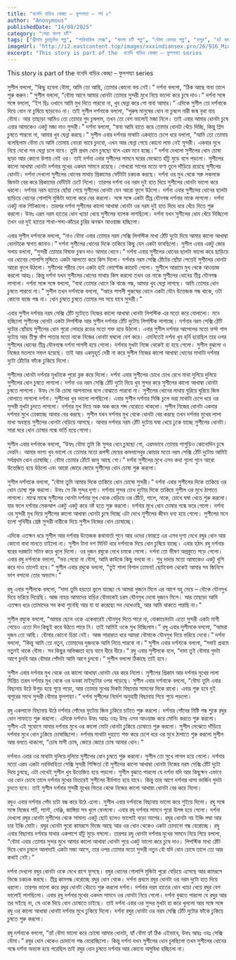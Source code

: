 ```yaml
---
title: "বনেদি বাড়ির কেচ্ছা – ফুলশয্যা – পর্ব ৫"
author: "Anonymous"
publishedDate: "14/08/2025"
category: "সেরা বাংলা চটি"
tags: ["থ্রীসাম চুদাচুদির গল্প", "পারিবারিক সেক্স", "বাংলা চটি গল্প", "বৌমা চোদার গল্প", "শশুর", "হট বাংলা চটি"]
imageUrl: "http://i2.eastcontent.top/images/xxxindiansex.pro/26/916_Middle_s.jpg"
excerpt: "This story is part of the  বনেদি বাড়ির কেচ্ছা – ফুলশয্যা series             সুশীল বললো, “কিছু হবেনা বৌমা, আমি তো আছি, তোমার কোনো ভয় নেই।” দর্শনা বললো, “ঠিক আছে বাবা তালে শুরু করুন।” সুশীল বললো, “বৌমা..."
---
```


This story is part of the 
বনেদি বাড়ির কেচ্ছা – ফুলশয্যা series












সুশীল বললো, “কিছু হবেনা বৌমা, আমি তো আছি, তোমার কোনো ভয় নেই।” দর্শনা বললো, “ঠিক আছে বাবা তালে শুরু করুন।” সুশীল বললো, “বৌমা আগে আমার ধোনটা তোমার সুন্দরী মুখে নিয়ে ভালো করে চুষে দাও।” দর্শনা সঙ্গে সঙ্গে বললো, “ইশ ছিঃ ওখানে আমি মুখ দিতে পারবো না, খুব ঘেন্না করে গো বাবা আমার।” এদিকে সুশীল তো দর্শনাকে দিয়ে ধোন না চুষিয়ে ছাড়বেও না। তাই সুশীল দর্শনাকে বললো, “পুরুষ মানুষের ধোন না চুষলে নারী জন্ম বৃথা যায় বৌমা। আর তাছাড়া আমিও তো তোমার গুদ চুষলাম, তখন তো বেশ ভালোই মজা নিলে। তাই এবার আমার ধোনটা চুষে এবার আমাকেও একটু মজা দাও সুন্দরী।” দর্শনা বললো, “বাবা আমি হাতে করে তোমার ধোনটা খেঁচে দিচ্ছি, কিন্তু প্লিস চুষতে পারবো না, আমার খুব ঘেন্না করছে।” সুশীল এবার দর্শনার মাথাটা একহাতে চেপে ধরে বললো, “আমি তো তোমায় বলেছিলাম বৌমা যে আমি তোমায় নোংরা ভাবে চুদবো, এখন আর ঘেন্না পেয়ে কোনো লাভ নেই সুন্দরী। একবার মুখে নিয়ে দেখো সব ঘেন্না চলে যাবে। তুমি প্রথম ধোন চুষছো বলে এরম মনে হচ্ছে।” দর্শনা দেখলো সুশীলের ধোন চোষা ছাড়া আর কোনো উপায় নেই ওর। তাই দর্শনা এবার সুশীলের সামনে ঘরের মেঝেতে হাঁটু মুড়ে বসে পড়লো। সুশীলের কালো আখাম্বা ধোনটা দর্শনার মুখের একদম সামনে রয়েছে। গোখরো সাপের মতো ফণা তুলে দাঁড়িয়ে রয়েছে সুশীলের ধোনটা। দর্শনা দেখলো সুশীলের ধোনের মাথায় প্রিকামের ফোঁটাটা চকচক করছে। দর্শনা ওর মুখ থেকে সরু লকলকে জিভটা বের করে প্রিকামের ফোঁটাটা চেটে নিলো। তারপর দর্শনা ওর নরম দুই হাত দিয়ে সুশীলের ধোনটা ভালো করে ধরলো। দর্শনার নরম হাতের ছোঁয়া পেয়ে সুশীলের ধোনটা যেন আরো ফুলে উঠলো। দর্শনা এবার সুশীলের ধোনের ছালটা ছাড়িয়ে ধোনের গোলাপি মুন্ডিটা ভালো করে বের করলো। সঙ্গে সঙ্গে একটা তীব্র যৌনগন্ধ দর্শনার নাকে লাগলো। দর্শনা একটু নাক শিটকালো। তারপর দর্শনা সুশীলের কালো আখাম্বা ধোনটা ওর নরম দুই হাত দিয়ে ধরে খেঁচে দিতে শুরু করলো। উফঃ এরম নরম হাতের ধোন খ্যাচা খেয়ে সুশীলের ব্যাপক লাগছিলো। দর্শনা যখন সুশীলের ধোন খেঁচে দিচ্ছিলো তখন ওর দুই হাতের শাখা-পলা-কাঁচের চুরির ঝনঝন আওয়াজ হচ্ছিলো।


এবার সুশীল দর্শনাকে বললো, “নাও বৌমা এবার তোমার নরম সেক্সি লিপস্টিক মাখা ঠোঁট দুটো দিয়ে আমার কালো আখাম্বা ধোনটাকে স্বাগত জানাও।” দর্শনা সুশীলের ধোনের দিকে তাকিয়ে কিছু যেন একটা ভাবছিলো। সুশীল এবার একটু জোর গলায় বললো, “সুন্দরী তোমার বিষাক্ত চুম্বন দাও আমার ধোনে।” দর্শনা এবার সুশীলের ধোনের ছালটা ভালো করে ছাড়িয়ে ওর ধোনের গোলাপি মুন্ডিতে একটা আলতো করে কিস দিলো। দর্শনার নরম সেক্সি ঠোঁটের ছোঁয়া পেতেই সুশীলের ধোনটা আরো ফুলে উঠলো। সুশীলের শরীরে যেন একটা হাই ভোল্টেজ কারেন্ট গেলো। সুশীলে আরামে মুখ থেকে আওয়াজ করলো আহঃ। কিন্তু দর্শনা যখন সুশীলের ধোনের মাথায় কিস করলো তখন ওর নাকে সুশীলের ধোনের তীব্র যৌনগন্ধ লাগলো। দর্শনা সঙ্গে সঙ্গে বললো, “বাবা তোমার ধোনে কি বাজে গন্ধ, আমার খুব ঘেন্না লাগছে। আমি তোমার ধোন চুষতে পারবো না।” সুশীল তখন দর্শনাকে বললো, “আরে পাগলী পুরুষের ধোনে একটা যৌন উত্তেজক গন্ধ থাকে, ওটা কোনো বাজে গন্ধ না। ধোন চুষতে চুষতে তোমার সব সয়ে যাবে সুন্দরী।”


এবার সুশীল দর্শনার নরম সেক্সি ঠোঁট দুটোতে নিজের কালো আখাম্বা ধোনটা লিপস্টিক এর মতো করে বোলালো। মনে হচ্ছিলো সুশীলের ধোনটা একটা লিপস্টিক আর সুশীল দর্শনার ঠোঁট দুটোয় লিপস্টিক লাগাচ্ছে। দর্শনার নরম সেক্সি ঠোঁট দুটোর ছোঁয়ায় সুশীলের ধোন পুরো লোহার রডের মতো শক্ত হয়ে উঠলো। এবার সুশীল দর্শনার আপেলের মতো ফর্সা গাল দুটোয় আর তীক্ষ্ণ বাঁশ পাতার মতো নাকে নিজের ধোনটা ঘষলো বেশ করে। এমনিতেই দর্শনা খুব হর্নি হয়েছিল তার ওপর সুশীলের ধোনের তীব্র যৌনগন্ধে দর্শনা পাগলী হয়ে গেলো। দর্শনার মুখটা নিজে থেকেই হা হয়ে গেলো। সুশীল বুঝলো ও নিজের মতলবে সফল হয়েছে। তাই আর একমুহূর্ত দেরী না করে সুশীল নিজের কালো আখাম্বা ধোনের মাথাটা দর্শনার দুটো ঠোঁটের ফাঁকে ঢুকিয়ে দিলো।


সুশীলের ধোনটা দর্শনার মুখটাকে পুরো ব্লক করে দিলো। দর্শনা এবার সুশীলের চোখে চোখ রেখে মাথা দুলিয়ে দুলিয়ে সুশীলের ধোন চুষতে লাগলো। দর্শনা ওর নরম সেক্সি ঠোঁট দুটো দিয়ে খুব সুন্দর করে সুশীলের কালো আখাম্বা ধোনটা চুষতে লাগলো। উফঃ সে কি চোষা আপনাদের বলে বোঝাতে পারবো না। সুশীলের ধোনের মাথায় ঘুরিয়ে ঘুরিয়ে জিভ বোলাতে লাগলো দর্শনা। সুশীলের খুব ভালো লাগছিলো। এবার সুশীল দর্শনার সিল্কি চুলে ভরা মাথাটা চেপে ধরে ওর সুন্দরী মুখটা চুদতে লাগলো। দর্শনার মুখ দিয়ে অক অক করে শব্দ বেরোতে থাকলো। সুশীল নিজের ধোনটা একবার দর্শনার মুখে ঢোকাচ্ছে আবার বের করছে। সুশীল যখন দর্শনার মুখ থেকে ধোনটা বের করছে তখন দর্শনার মুখের লালা মাখা অবস্থায় সুশীলের ধোনটা বেড়িয়ে আসছে। আবার দর্শনার নরম ঠোঁট দুটোয় ঘষা খেয়ে ঢুকে যাচ্ছে সুশীলের ধোনটা। সারা ঘরে ধোন চোষার গন্ধে ভর্তি হয়ে গেলো।


সুশীল এবার দর্শনাকে বললো, “উফঃ বৌমা তুমি কি সুন্দর ধোন চুষছো গো, এরমভাবে তোমার শাশুড়িও কোনোদিন চুষে দেয়নি। আমার ভাগ্য খুব ভালো যে তোমার মতো রূপসী মেয়ের কমলালেবুর কোয়ার মতো নরম সেক্সি ঠোঁট দুটোয় আমিই সর্বপ্রথম ধোন চোষাচ্ছি। বৌমা তোমার ঠোঁটে জাদু আছে গো।” দর্শনা সুশীলের মুখে এসব কথা গুলো শুনে আরো উত্তেজিত হয়ে উঠলো এবং আরো জোরে জোরে সুশীলের ধোন চোষা শুরু করলো।


সুশীল দর্শনাকে বললো, “বৌমা তুমি আমার দিকে তাকিয়ে ধোন চোষো সুন্দরী।” দর্শনা এবার সুশীলের দিকে তাকিয়ে ওর ধোন চোষা শুরু করলো। উফঃ সে কি সুন্দর দৃশ্য। দর্শনার সুন্দর চোখ দুটোর দিকে তাকিয়ে সুশীল ওর মুখে ঠাপাতে লাগলো। মাঝে মাঝে সুশীলের ধোনটা দর্শনার মুখ থেকে বেড়িয়ে ওর ঠোঁটে, গালে, নাকে, চোখে ঘষা খেতে শুরু করলো। যার ফলে দর্শনার মেকআপ একটু একটু করে নষ্ট হতে শুরু করলো। দর্শনার মুখে ধোন চোষার গন্ধে ভরে গেলো। দর্শনা ওর সুন্দরী মুখ দিয়ে সুশীলের কালো আখাম্বা ধোনটা চুষে দিচ্ছে এটা দেখে সুশীলের জীবন ধন্য হয়ে গেলো। সুশীলের মনে হলো পৃথিবীর শ্রেষ্ঠ সুন্দরী নারীকে দিয়ে সুশীল নিজের ধোন চোষাচ্ছে।


এদিকে এতক্ষন ধরে সুশীল আর দর্শনার উত্তেজক কথাবার্তা শুনে আর ওদের ফোরপ্লে এর এসব দৃশ্য দেখে রঘুর ধোন আর কোনো বাধা মানতে চাইলো না। সুশীল টানা দশ মিনিট ধরে দর্শনাকে দিয়ে ধোন চুষিয়ে যাচ্ছে। এবার হঠাৎ রঘু দর্শনার ঘরের দরজাটা সটান করে খুলে দিলো। ওর দুজন রঘুকে দেখে চমকে গেলো। দর্শনা তো ভীষণ অপ্রস্তুতে পড়ে গেলো। এবার রঘু দর্শনাকে বললো, “ভয় পেয়ো না বৌমা, আমি কাউকে কিছু বলবো না। শুধু দাদার মতো আমাকেও একটু খুশি করে দাও তালেই হবে।” সুশীল এবার রঘুকে বললো, “তুই শালা বিশাল ঢ্যামনা! ছোটবেলা থেকেই আমার সব জিনিসে ভাগ বসানো তোর অভ্যাস।”


রঘু এবার সুশীলকে বললো, “দাদা তুমি হয়তো ভুলে যাচ্ছো যে আমরা দুজনে মিলে এর আগে বহু মেয়ে – বৌকে যৌনসুখ দিয়ে ভরিয়ে দিয়েছি। আজ নাহয় আমাদের বাড়ির বৌমাকেই চরম যৌনসুখ দেবো দুজনে মিলে। আর তাছাড়া আমি এতক্ষন ধরে তোমাদের সব কথা শুনেছি আর যা যা করেছো সব দেখেওছি, আর আমি থাকতে পারছি না।”


সুশীল রঘুকে বললো, “আমার ছেলে ওকে একেবারেই যৌনসুখ দিতে পারে না, বোকাচোদাটা এতো সুন্দরী একটা মাগী পেয়েও এতো দিন কিছুই করে উঠতে পারে নি। তাই আমিই ওকে সুখ দিচ্ছিলাম।” রঘু এবার সুশীলকে বললো, “আমরা দুজন তো আছি। বৌমার কোনো চিন্তা নেই। আজ সারারাত ধরে আমরা বৌমাকে যৌনসুখ দিয়ে ভরিয়ে দেবো।” দর্শনা বললো, “কিন্তু আমি তো নতুন, তোমাদের দুজনকে আমি নিতে পারবো না।” সুশীল এবার দর্শনাকে বললো, “সবাই প্রথমে নতুনই থাকে বৌমা। সব কিছুর অভিজ্ঞতা হয়ে যাবে ধীরে ধীরে।” রঘু এবার সুশীলকে বলে, “দাদা তুই বৌমার গুদটা আগে চুদবি আর বৌমার পোঁদটা আমি আগে চুদবো।” সুশীল বললো ঠিকাছে তাই হবে।


সুশীল এবার দর্শনার মুখ থেকে ওর কালো আখাম্বা ধোনটা বের করে নিলো। সুশীলের প্রিকাম আর দর্শনার মুখের লালা মিশ্রিত তরল দর্শনার মুখ থেকে ওর ডবকা মাইদুটোর ওপর পড়েছে। সুশীল এবার দর্শনাকে বললো, “বৌমা তুমি এবার বিছানায় উঠে উপুড় হয়ে শুয়ে পড়ো, আর তোমার মুখের দিকটা বিছানার সামনের দিকে রাখো। এবার শুরু হবে দুই শ্বশুরের সাথে সুন্দরী বৌমার ফুলশয্যা।” দর্শনা সুশীলের নির্দেশ অনুযায়ী বিছানায় গিয়ে শুয়ে পড়লো।


রঘু একলাফে বিছানায় উঠে দর্শনার পোঁদের ফুটোয় জিভ ঢুকিয়ে চাটতে শুরু করলো। দর্শনার পোঁদের মিষ্টি গন্ধ শুকে রঘুর ধোন লাফাতে শুরু করলো। এদিকে দর্শনাও উফঃ আহঃ ওহঃ উমঃ এসব আওয়াজ করে মোনিং করতে শুরু করলো। সুশীল এই সুযোগে আবার দর্শনার মুখে ওর কালো মোটা ধোনটা ঢুকিয়ে চোষাতে শুরু করলো। সুশীল মেঝেতে দাঁড়িয়ে দর্শনার মুখে ধোন ঢুকিয়ে চোষাচ্ছিলো। দর্শনার মাথাটা দুহাতে শক্ত করে চেপে ধরে ওর মুখে ঠাপাতে শুরু করলো সুশীল আর বলতে থাকলো, “চোষ মাগী চোষ, জোরে জোরে চোষ আমার ধোন।”


দর্শনাও এবার ওর মাথাটা দুলিয়ে দুলিয়ে সুশীলের ধোন চুষতে শুরু করলো। সুশীল তো সুখে পাগল হয়ে গেলো। দর্শনার মতো এরম একটা নববিবাহিতা সেক্সি সুন্দরী শিক্ষিতা বৌ সুশীলের কালো আখাম্বা ধোনটা নিজের নরম সেক্সি ঠোঁট দুটো দিয়ে চুষছে, এটা দেখেই সুশীল খুব উত্তেজিত হয়ে পড়লো। সুশীল বুঝতে পারলো যে দর্শনা যদি আর কিছুক্ষন এভাবে ওর ধোন চোষে তালে দর্শনার মুখের ভিতরেই সুশীলের বীর্যপাত হয়ে যাবে। কিন্তু তার আগে দর্শনার খাসা ভার্জিন গুদটা চুদতে হবে। তাই সুশীল দর্শনার সুন্দরী মুখের ভিতর থেকে নিজের কালো আখাম্বা ধোনটা বের করে নিলো।


রঘুও এবার দর্শনার পোঁদ চাটা বন্ধ করে উঠে এলো। সুশীল এবার দর্শনাকে বিছানায় ভালো করে শুইয়ে দিলো। রঘু সঙ্গে সঙ্গে নিজের শার্ট, প্যান্ট, গেঞ্জি, জাঙ্গিয়া সব খুলে ফেললো। এবার রঘু দর্শনার সামনে পুরো উলঙ্গ হয়ে গেলো। দর্শনা দেখলো রঘুর ধোনটা সুশীলের থেকে সামান্য একটু ছোট হলেও ভালোই বড়ো মাপের। রঘুর ধোনটা নয় ইঞ্চি লম্বা আর চার ইঞ্চি মোটা। রঘুর ধোনটা পুরো কামরসে ভিজে আছে আর ওর ধোন থেকেও একটা চোদানো গন্ধ বেরোচ্ছে। রঘু এবার বিছানায় দর্শনার মাথার একপাশে হাঁটু মুড়ে বসলো। তারপর রঘু ধোনটা দর্শনার মুখের সামনে নিয়ে গিয়ে বললো, “বৌমা এবার তোমার সুন্দর মুখে আমার কালো আখাম্বা ধোনটা পুরে একটু ভালো করে চুষে দাও। লিপস্টিক মাখা ঠোঁট দিয়ে ধোন চুষলে আলাদাই একটা মজা আসে, তার ওপর তোমার মতো সুন্দরী নতুন বৌ যদি ধোন চোষে তালে তো আর কথাই নেই।”


দর্শনা দেখলো রঘুর ধোনটা ওকে দেখে রাগে ফুসছে। রঘুর ধোনের গোলাপি মুন্ডিটা পুরো বেড়িয়ে এসেছে আর কামরসে ভিজে চকচক করছে। তীব্র কামগন্ধ বেরোচ্ছে রঘুর ধোন থেকে। দর্শনা প্রথমে রঘুর ধোনটা ওর নরম দুটো হাত দিয়ে ধরলো। তারপর ভালো করে রঘুর ধোনটা খেঁচতে শুরু করলো দর্শনা। দর্শনার নরম হাতের ধোন খ্যাচা খেয়ে রঘুর বেশ ভালোই লাগছিলো। এবার রঘু দর্শনার মুখের একদম সামনে ওর ধোনটা নিয়ে গেলো। দর্শনা বুঝতে পারলো যে রঘুর আর তর সইছে না, সে ওকে দিয়ে ধোন চোষাতে চাইছে। তাই দর্শনা এবার ওর সুন্দর মুখটা হা করে খুললো আর সঙ্গে সঙ্গে রঘু ওর কালো আখাম্বা ধোনটা দর্শনার মুখে ঢুকিয়ে দিলো। দর্শনা রঘুর ধোনটা ওর নরম সেক্সি ঠোঁট দুটোর ফাঁকে ঢুকিয়ে চুষতে শুরু করলো।


রঘু দর্শনাকে বললো, “হ্যাঁ বৌমা ভালো করে চোষো আমার ধোনটা, হ্যাঁ বৌমা হ্যাঁ ঠিক এইভাবে, উফঃ আহঃ ওহঃ সেক্সি বৌমা।” রঘুর ধোন থেকেও চোদানো গন্ধ বেরোচ্ছিলো। কিন্তু দর্শনা যখন সুশীলের ধোন চুষছিলো তখন সুশীলের ধোনের গন্ধে দর্শনা অভ্যস্ত হয়ে পরেছিল তাই রঘুর ধোন চুষতে দর্শনার আর কোনো অসুবিধা হচ্ছিলো না।
